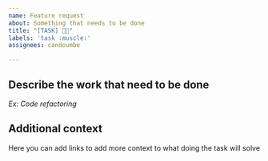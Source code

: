 ```yaml
---
name: Feature request
about: Something that needs to be done
title: "[TASK] 💪🏾"
labels: 'task :muscle:'
assignees: candoumbe

---
```


## **Describe the work that need to be done**

_Ex: Code refactoring_


## Additional context

Here you can add links to add more context to what doing the task will solve